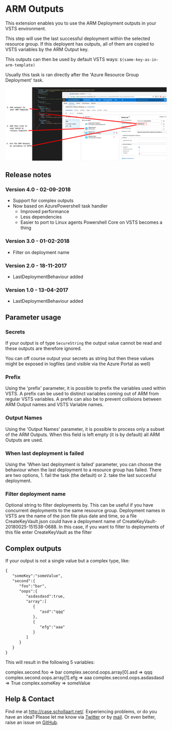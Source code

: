 # ARM Outputs

This extension enables you to use the ARM Deployment outputs in your VSTS environment.

This step will use the last successful deployment within the selected resource group. If this deployent has outputs, all of them are copied to VSTS variables by the ARM Output key.

This outputs can then be used by default VSTS ways: ```$(same-key-as-in-arm-template)```

Usually this task is ran directly after the 'Azure Resource Group Deployment' task.

[![screenshot-1](images/screenshots-vsts-arm-outputs-1.png "Screenshot-1")](images/screenshots-vsts-arm-outputs-1.png)

## Release notes

### Version 4.0 - 02-09-2018

- Support for complex outputs
- Now based on AzurePowershell task handler 
    - Improved performance
    - Less dependencies 
    - Easier to port to Linux agents Powershell Core on VSTS becomes a thing 

### Version 3.0 - 01-02-2018

- Filter on deployment name

### Version 2.0 - 18-11-2017

- LastDeploymentBehaviour added

### Version 1.0 - 13-04-2017

- LastDeploymentBehaviour added

## Parameter usage

### Secrets

If your output is of type ```SecureString``` the output value cannot be read and these outputs are therefore ignored.

You can off course output your secrets as string but then these values might be exposed in logfiles (and visible via the Azure Portal as well)

### Prefix

Using the 'prefix' parameter, it is possible to prefix the variables used within VSTS. A prefix can be used to distinct variables coming out of ARM from regular VSTS variables. A prefix can also be to prevent collisions between ARM Output names and VSTS Variable names.

### Output Names

Using the 'Output Names' parameter, it is possible to process only a subset of the ARM Outputs. When this field is left empty (it is by default) all ARM Outputs are used.

### When last deployment is failed

Using the 'When last deployment is failed' parameter, you can choose the behaviour when the last deployment to a resource group has failed. There are two options, 1. fail the task (the default) or 2. take the last succesful deployment. 

### Filter deployment name

Optional string to filter deployments by. This can be useful if you have concurrent deployments to the same resource group. Deployment names in VSTS are the name of the json file plus date and time, so a file CreateKeyVault.json could have a deployment name of CreateKeyVault-20180025-151538-0688. In this case, if you want to filter to deployments of this file enter CreateKeyVault as the filter

## Complex outputs

If your output is not a single value but a complex type, like:
```
{
   "someKey":"someValue",
   "second":{
      "foo":"bar",
      "oops":{
         "asdasdasd":true,
         "array":[
            {
               "asd":"qqq"
            },
            {
               "efg":"aaa"
            }
         ]
      }
   }
}
````
This will result in the following 5 variables:

complex.second.foo => bar
complex.second.oops.array[0].asd => qqq
complex.second.oops.array[1].efg => aaa
complex.second.oops.asdasdasd => True
complex.someKey => someValue

## Help & Contact

Find me at http://case.schollaart.net/. Experiencing problems, or do you have an idea? Please let me know via [Twitter](https://twitter.com/keesschollaart) or by [mail](mailto:keesschollaart81@hotmail.com). Or even better, raise an issue on [GitHub](https://github.com/keesschollaart81/vsts-arm-outputs/issues).